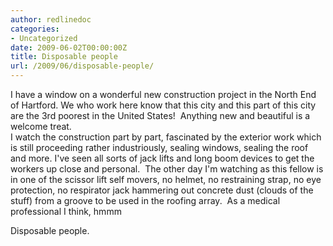 ```yaml
---
author: redlinedoc
categories:
- Uncategorized
date: 2009-06-02T00:00:00Z
title: Disposable people
url: /2009/06/disposable-people/
---
```


I have a window on a wonderful new construction project in the North End of Hartford. We who work here know that this city and this part of this city are the 3rd poorest in the United States!  Anything new and beautiful is a welcome treat.  
I watch the construction part by part, fascinated by the exterior work which is still proceeding rather industriously, sealing windows, sealing the roof and more. I've seen all sorts of jack lifts and long boom devices to get the workers up close and personal.  The other day I'm watching as this fellow is in one of the scissor lift self movers, no helmet, no restraining strap, no eye protection, no respirator jack hammering out concrete dust (clouds of the stuff) from a groove to be used in the roofing array.  As a medical professional I think, hmmm

Disposable people.
